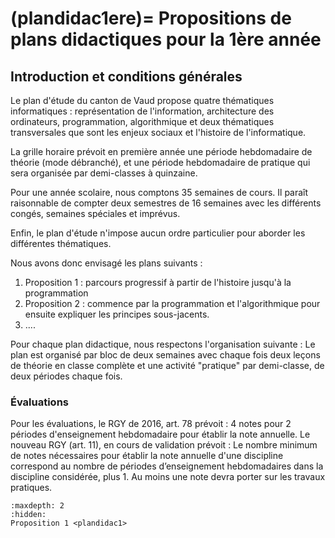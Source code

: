 (plandidac1ere)=
Propositions de plans didactiques pour la 1ère année
==================================================

## Introduction et conditions générales

Le plan d'étude du canton de Vaud propose quatre thématiques informatiques : représentation de l'information, architecture des ordinateurs, programmation, algorithmique et deux thématiques transversales que sont les enjeux sociaux et l'histoire de l'informatique.

La grille horaire prévoit en première année une période hebdomadaire de théorie (mode débranché), et une période hebdomadaire de pratique qui sera organisée par demi-classes à quinzaine.

Pour une année scolaire, nous comptons 35 semaines de cours. Il paraît raisonnable de compter deux semestres de 16 semaines avec les différents congés, semaines spéciales et imprévus.

Enfin, le plan d'étude n'impose aucun ordre particulier pour aborder les différentes thématiques.

Nous avons donc envisagé les plans suivants :
1. Proposition 1 : parcours progressif à partir de l'histoire jusqu'à la programmation
2. Proposition 2 : commence par la programmation et l'algorithmique pour ensuite expliquer les principes sous-jacents.
3. ....

Pour chaque plan didactique, nous respectons l'organisation suivante :
Le plan est organisé par bloc de deux semaines avec chaque fois deux leçons de théorie en classe complète et une activité "pratique" par demi-classe, de deux périodes chaque fois.

### Évaluations
Pour les évaluations, le RGY de 2016, art. 78 prévoit :
 4 notes pour 2 périodes d'enseignement hebdomadaire pour établir la note annuelle.
 Le nouveau RGY (art. 11), en cours de validation prévoit :
 Le nombre minimum de notes nécessaires pour établir la note annuelle d'une discipline
correspond au nombre de périodes d’enseignement hebdomadaires dans la discipline
considérée, plus 1. Au moins une note devra porter sur les travaux pratiques.



```{toctree}
:maxdepth: 2
:hidden:
Proposition 1 <plandidac1>
```
